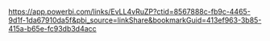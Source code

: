 https://app.powerbi.com/links/EvLL4vRuZP?ctid=8567888c-fb9c-4465-9d1f-1da67910da5f&pbi_source=linkShare&bookmarkGuid=413ef963-3b85-415a-b65e-fc93db3d4acc
